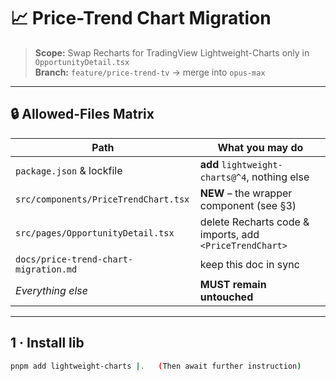 # 📈  Price-Trend Chart Migration  
> **Scope:** Swap Recharts for TradingView Lightweight-Charts only in `OpportunityDetail.tsx`  
> **Branch:** `feature/price-trend-tv` → merge into `opus-max`

---

## 🔒 Allowed-Files Matrix

| Path | What you may do |
|------|-----------------|
| `package.json` & lockfile | **add** `lightweight-charts@^4`, nothing else |
| `src/components/PriceTrendChart.tsx` | **NEW** – the wrapper component (see §3) |
| `src/pages/OpportunityDetail.tsx` | delete Recharts code & imports, add `<PriceTrendChart>` |
| `docs/price-trend-chart-migration.md` | keep this doc in sync |
| _Everything else_ | **MUST remain untouched** |

---

## 1 · Install lib
```bash
pnpm add lightweight-charts |.   (Then await further instruction)
``` 